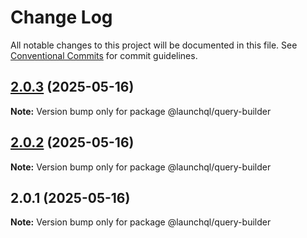 # Change Log

All notable changes to this project will be documented in this file.
See [Conventional Commits](https://conventionalcommits.org) for commit guidelines.

## [2.0.3](https://github.com/launchql/launchql/compare/@launchql/query-builder@2.0.2...@launchql/query-builder@2.0.3) (2025-05-16)

**Note:** Version bump only for package @launchql/query-builder





## [2.0.2](https://github.com/launchql/launchql/compare/@launchql/query-builder@2.0.1...@launchql/query-builder@2.0.2) (2025-05-16)

**Note:** Version bump only for package @launchql/query-builder





## 2.0.1 (2025-05-16)

**Note:** Version bump only for package @launchql/query-builder
